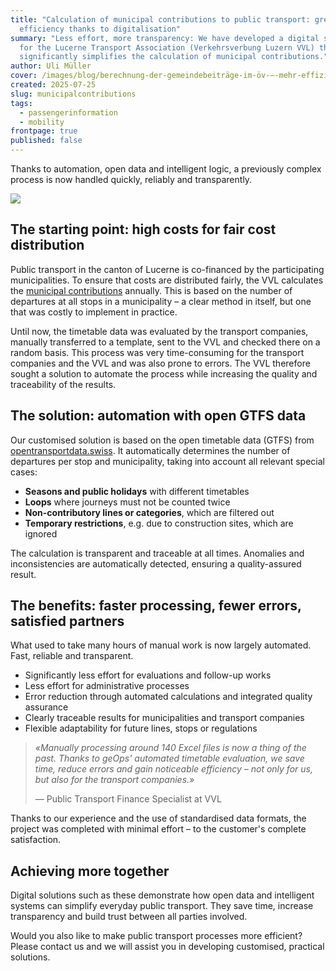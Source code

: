 ```yaml
---
title: "Calculation of municipal contributions to public transport: greater
  efficiency thanks to digitalisation"
summary: "Less effort, more transparency: We have developed a digital solution
  for the Lucerne Transport Association (Verkehrsverbung Luzern VVL) that
  significantly simplifies the calculation of municipal contributions."
author: Uli Müller
cover: /images/blog/berechnung-der-gemeindebeiträge-im-öv-–-mehr-effizienz-durch-digitalisierung/bahnhofplatz_luzern_1.jpg
created: 2025-07-25
slug: municipalcontributions
tags:
  - passengerinformation
  - mobility
frontpage: true
published: false
---
```

Thanks to automation, open data and intelligent logic, a previously complex process is now handled quickly, reliably and transparently.

![](/images/blog/berechnung-der-gemeindebeiträge-im-öv-–-mehr-effizienz-durch-digitalisierung/bahnhofplatz_luzern_1.jpg)

## The starting point: high costs for fair cost distribution

Public transport in the canton of Lucerne is co-financed by the participating municipalities. To ensure that costs are distributed fairly, the VVL calculates the [municipal contributions](https://www.vvl.ch/oev-angebot/dienstleistungen/finanzierung/gemeindebeitraege) annually. This is based on the number of departures at all stops in a municipality – a clear method in itself, but one that was costly to implement in practice.  

Until now, the timetable data was evaluated by the transport companies, manually transferred to a template, sent to the VVL and checked there on a random basis. This process was very time-consuming for the transport companies and the VVL and was also prone to errors. The VVL therefore sought a solution to automate the process while increasing the quality and traceability of the results.

## The solution: automation with open GTFS data

Our customised solution is based on the open timetable data (GTFS) from [opentransportdata.swiss](https://opentransportdata.swiss). It automatically determines the number of departures per stop and municipality, taking into account all relevant special cases:

* **S﻿easons and public holidays** with different timetables
* **L﻿oops** where journeys must not be counted twice
* **N﻿on-contributory lines or categories**, which are filtered out
* **T﻿emporary restrictions**, e.g. due to construction sites, which are ignored

The calculation is transparent and traceable at all times. Anomalies and inconsistencies are automatically detected, ensuring a quality-assured result.

## The benefits: faster processing, fewer errors, satisfied partners

What used to take many hours of manual work is now largely automated. Fast, reliable and transparent.

* Significantly less effort for evaluations and follow-up works
* L﻿ess effort for administrative processes
* E﻿rror reduction through automated calculations and integrated quality assurance
* Clearly traceable results for municipalities and transport companies
* Flexible adaptability for future lines, stops or regulations

> *«*Manually processing around 140 Excel files is now a thing of the past. Thanks to geOps' automated timetable evaluation, we save time, reduce errors and gain noticeable efficiency – not only for us, but also for the transport companies*.»*
>
> *—* Public Transport Finance Specialist at VVL

Thanks to our experience and the use of standardised data formats, the project was completed with minimal effort – to the customer's complete satisfaction.

## Achieving more together

Digital solutions such as these demonstrate how open data and intelligent systems can simplify everyday public transport. They save time, increase transparency and build trust between all parties involved.

Would you also like to make public transport processes more efficient? Please contact us and we will assist you in developing customised, practical solutions.